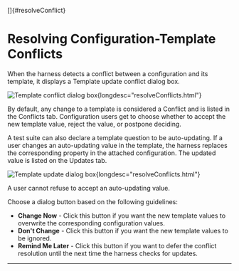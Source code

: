 
[]{#resolveConflict}

# Resolving Configuration-Template Conflicts

When the harness detects a conflict between a configuration and its template, it displays a Template
update conflict dialog box.

![Template conflict dialog
box](../../images/JT4templateconflict.gif){longdesc="resolveConflicts.html"}

By default, any change to a template is considered a Conflict and is listed in the Conflicts tab.
Configuration users get to choose whether to accept the new template value, reject the value, or
postpone deciding.

A test suite can also declare a template question to be auto-updating. If a user changes an
auto-updating value in the template, the harness replaces the corresponding property in the attached
configuration. The updated value is listed on the Updates tab.

![Template update dialog box](../../images/JT4templateupdates.gif){longdesc="resolveConflicts.html"}

A user cannot refuse to accept an auto-updating value.

Choose a dialog button based on the following guidelines:

-   **Change Now** - Click this button if you want the new template values to overwrite the
    corresponding configuration values.
-   **Don\'t Change** - Click this button if you want the new template values to be ignored.
-   **Remind Me Later** - Click this button if you want to defer the conflict resolution until the
    next time the harness checks for updates.

----------------------------------------------------------------------------------------------------



